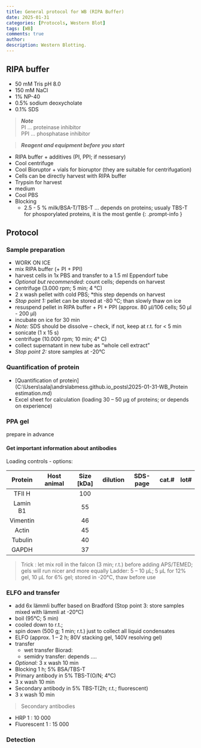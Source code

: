 ```yaml
---
title: General protocol for WB (RIPA Buffer)
date: 2025-01-31 
categories: [Protocols, Western Blot]
tags: [WB]
comments: true
author:  
description: Western Blotting.
---
```


## RIPA buffer
* 50 mM Tris pH 8.0
* 150 mM NaCl
* 1% NP-40
* 0.5% sodium deoxycholate
* 0.1% SDS


> ***Note*** <br>
PI ...  proteinase inhibitor<br>
PPI ... phosphatase inhibitor<br>

> ***Reagent and equipment before you start*** 
* RIPA buffer + additives (PI, PPI; if nessesary)
* Cool centrifuge
* Cool Bioruptor + vials for bioruptor (they are suitable for centrifugation)<br>
* Cells can be directly harvest with RIPA buffer 
* Trypsin for harvest
* medium
* Cool PBS 
* Blocking
    * 2.5 - 5 % milk/BSA-T/TBS-T ... depends on proteins; usualy TBS-T for phosporylated proteins, it is the most gentle
{: .prompt-info }


## Protocol

### Sample preparation 
* WORK ON ICE
* mix RIPA buffer (+ PI + PPI)
* harvest cells in 1x PBS and transfer to a 1.5 ml Eppendorf tube
* *Optional but recommended*: count cells; depends on harvest
* centrifuge (3.000 rpm; 5 min; 4 °C)
* 2 x wash pellet with cold PBS; *this step depends on harvest
* *Stop point 1:* pellet can be stored at -80 °C; than slowly thaw on ice
* resuspend pellet in RIPA buffer + PI + PPI (approx. 80 μl/106 cells; 50 μl - 200 μl)
* incubate on ice for 30 min 
* *Note:* SDS should be dissolve – check, if not, keep at r.t. for < 5 min
* sonicate (1 x 15 s)
* centrifuge  (10.000 rpm; 10 min; 4° C)
* collect supernatant in new tube as “whole cell extract”
* *Stop point 2:* store samples at -20°C

### Quantification of protein 
* [Quantification of protein](C:\Users\salaj\andrslabmess.github.io\_posts\2025-01-31-WB_Protein estimation.md)
* Excel sheet for calculation (loading 30 – 50 μg of proteins; or depends on experience)


### PPA gel
prepare in advance

#### Get important information about antibodies
Loading controls - options:

| Protein | Host animal | Size [kDa] | dilution | SDS-page | cat.# | lot#  |
|:-------:|:-----------:|:----------:|:--------:|:--------:|:-----:|:-----:|
|TFII H   |             |       100  |          |          |       |       |
|Lamin B1 |             |       55   |          |          |       |       |
|Vimentin |             |       46   |          |          |       |       |
|Actin    |             |        45  |          |          |       |       |
|Tubulin  |             |       40   |          |          |       |       |
|GAPDH    |             |       37   |          |          |       |       |


>Trick :
let mix roll in the falcon (3 min; r.t.) before adding APS/TEMED; gels will run nicer and more equally
Ladder: 5 – 10 μL; 5 μL for 12% gel, 10 μL for 6% gel; stored in -20°C, thaw before use

### ELFO and transfer 
* add 6x lämmli buffer based on Bradford (Stop point 3: store samples mixed with lämmli at -20°C)
* boil (95°C; 5 min)
* cooled down to r.t.; 
* spin down (500 g; 1 min; r.t.) just to collect all liquid condensates 
* ELFO (approx. 1 – 2 h; 80V stacking gel, 140V resolving gel)
* transfer
    * wet transfer Biorad: 
    * semidry transfer: depends ....
* *Optional:* 3 x wash 10 min
* Blocking 1 h; 5% BSA/TBS-T
* Primary antibody in 5% TBS-T(O/N; 4°C)
* 3 x wash 10 min
* Secondary antibody in 5% TBS-T(2h; r.t.; fluorescent)
* 3 x wash 10 min

>Secondary antibodies
* HRP	        1 : 10 000
* Fluorescent	1 : 15 000


### Detection 